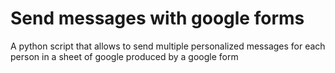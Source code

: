 # Send messages with google forms
 A python script that allows to send multiple personalized messages for each person in a sheet of google produced by a google form
